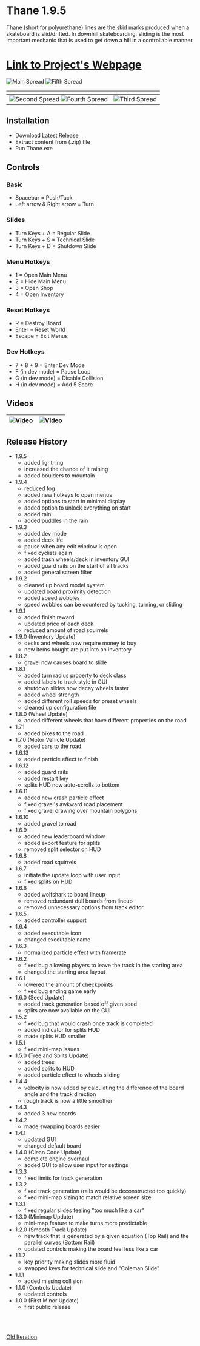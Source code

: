 # Thane 1.9.5
Thane (short for polyurethane) lines are the skid marks produced when a skateboard is slid/drifted. In downhill skateboarding, sliding is the most important mechanic that is used to get down a hill in a controllable manner.

# [Link to Project's Webpage](https://www.williamlewww.com/mustard/)

![Main Spread](https://static1.squarespace.com/static/59da778fb078691435813db5/5bc02184e79c70fad7828f63/5bc02185652dead1052c5eb9/1539318153383/7.png?format=2500w)
 ![Fifth Spread](https://static1.squarespace.com/static/59da778fb078691435813db5/5bc02184e79c70fad7828f63/5bc021849140b73b6aa848a2/1539318152946/2.png?format=2500w)

<span>                     |  <span>
:-------------------------:|:-------------------------:
![Second Spread](https://static1.squarespace.com/static/59da778fb078691435813db5/t/5b89f1f288251be5b11ab92b/1539318044081/Untitled.png?format=750w) ![Fourth Spread](https://static1.squarespace.com/static/59da778fb078691435813db5/t/5b89f25d88251be5b11abc6e/1535767136059/c.png?format=750w)  |  ![Third Spread](https://static1.squarespace.com/static/59da778fb078691435813db5/5bc02184e79c70fad7828f63/5bc02185104c7bc0b22242c8/1539318153481/6.png?format=2500w)

## Installation
- Download [Latest Release](https://github.com/WilliamLewww/Thane/releases)
- Extract content from (.zip) file
- Run Thane.exe

## Controls
### Basic
- Spacebar = Push/Tuck
- Left arrow & Right arrow = Turn

### Slides
- Turn Keys + A = Regular Slide
- Turn Keys + S = Technical Slide
- Turn Keys + D = Shutdown Slide

### Menu Hotkeys
- 1 = Open Main Menu
- 2 = Hide Main Menu
- 3 = Open Shop
- 4 = Open Inventory

### Reset Hotkeys 
- R = Destroy Board
- Enter = Reset World
- Escape = Exit Menus

### Dev Hotkeys
- 7 + 8 + 9 = Enter Dev Mode
- F (in dev mode) = Pause Loop
- G (in dev mode) = Disable Collision
- H (in dev mode) = Add 5 Score

## Videos

| [![Video](https://img.youtube.com/vi/KkX7oh7vJrk/maxresdefault.jpg)](https://www.youtube.com/watch?v=KkX7oh7vJrk)  | [![Video](https://img.youtube.com/vi/vRrIBMhBG30/0.jpg)](https://www.youtube.com/watch?v=vRrIBMhBG30) |
| ------------- | ------------- |

## Release History
- 1.9.5
  - added lightning
  - increased the chance of it raining
  - added boulders to mountain
- 1.9.4
  - reduced fog
  - added new hotkeys to open menus
  - added options to start in minimal display
  - added option to unlock everything on start
  - added rain
  - added puddles in the rain
- 1.9.3
  - added dev mode
  - added deck life
  - pause when any edit window is open
  - fixed cyclists again
  - added trash wheels/deck in inventory GUI
  - added guard rails on the start of all tracks
  - added general screen filter
- 1.9.2
  - cleaned up board model system
  - updated board proximity detection
  - added speed wobbles
  - speed wobbles can be countered by tucking, turning, or sliding
- 1.9.1
  - added finish reward
  - updated price of each deck
  - reduced amount of road squirrels
- 1.9.0 (Inventory Update)
  - decks and wheels now require money to buy
  - new items bought are put into an inventory
- 1.8.2
  - gravel now causes board to slide
- 1.8.1 
  - added turn radius property to deck class
  - added labels to track style in GUI
  - shutdown slides now decay wheels faster
  - added wheel strength
  - added different roll speeds for preset wheels
  - cleaned up configuration file 
- 1.8.0 (Wheel Update)
  - added different wheels that have different properties on the road
- 1.7.1
  - added bikes to the road
- 1.7.0 (Motor Vehicle Update)
  - added cars to the road
- 1.6.13
  - added particle effect to finish
- 1.6.12
  - added guard rails
  - added restart key
  - splits HUD now auto-scrolls to bottom
- 1.6.11
  - added new crash particle effect
  - fixed gravel's awkward road placement
  - fixed gravel drawing over mountain polygons
- 1.6.10
  - added gravel to road
- 1.6.9
  - added new leaderboard window
  - added export feature for splits
  - removed split selector on HUD
- 1.6.8
  - added road squirrels
- 1.6.7
  - initiate the update loop with user input
  - fixed splits on HUD
- 1.6.6
  - added wolfshark to board lineup
  - removed redundant dull boards from lineup
  - removed unnecessary options from track editor
- 1.6.5
  - added controller support
- 1.6.4
  - added executable icon
  - changed executable name
- 1.6.3
  - normalized particle effect with framerate
- 1.6.2
  - fixed bug allowing players to leave the track in the starting area
  - changed the starting area layout
- 1.6.1
  - lowered the amount of checkpoints
  - fixed bug ending game early
- 1.6.0 (Seed Update)
  - added track generation based off given seed
  - splits are now available on the GUI
- 1.5.2
  - fixed bug that would crash once track is completed
  - added indicator for splits HUD
  - made splits HUD smaller
- 1.5.1
  - fixed mini-map issues
- 1.5.0 (Tree and Splits Update) 
  - added trees
  - added splits to HUD
  - added particle effect to wheels sliding
- 1.4.4
  - velocity is now added by calculating the difference of the board angle and the track direction
  - rough track is now a little smoother
- 1.4.3
  - added 3 new boards
- 1.4.2
  - made swapping boards easier
- 1.4.1
  - updated GUI
  - changed default board
- 1.4.0 (Clean Code Update)
  - complete engine overhaul
  - added GUI to allow user input for settings
- 1.3.3
  - fixed limits for track generation
- 1.3.2
  - fixed track generation (rails would be deconstructed too quickly)
  - fixed mini-map sizing to match relative screen size
- 1.3.1
  - fixed regular slides feeling "too much like a car"
- 1.3.0 (Minimap Update)
  - mini-map feature to make turns more predictable
- 1.2.0 (Smooth Track Update)
  - new track that is generated by a given equation (Top Rail) and the parallel curves (Bottom Rail)
  - updated controls making the board feel less like a car
- 1.1.2
  - key priority making slides more fluid
  - swapped keys for technical slide and "Coleman Slide"
- 1.1.1
  - added missing collision
- 1.1.0 (Controls Update)
  - updated controls
- 1.0.0 (First Minor Update)
  - first public release
  
<br><br>

[Old Iteration](https://github.com/WilliamLewww/Hotdog)
